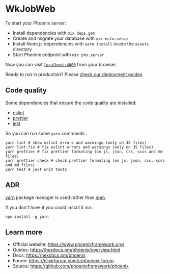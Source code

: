 # WkJobWeb

To start your Phoenix server:

  * Install dependencies with `mix deps.get`
  * Create and migrate your database with `mix ecto.setup`
  * Install Node.js dependencies with `yarn install` inside the `assets` directory
  * Start Phoenix endpoint with `mix phx.server`

Now you can visit [`localhost:4000`](http://localhost:4000) from your browser.

Ready to run in production? Please [check our deployment guides](https://hexdocs.pm/phoenix/deployment.html).

## Code quality

Some dependencies that ensure the code quality are installed:

- [eslint](https://eslint.org/)
- [prettier](https://prettier.io/)
- [jest](https://jestjs.io/)

So you can run some `yarn` commands :

```shell
yarn lint # show eslint errors and warnings (only on JS files)
yarn lint-fix # fix eslint errors and warnings (only on JS files)
yarn prettier # fix prettier formating (on js, json, css, scss and md files)
yarn prettier-check # check prettier formating (on js, json, css, scss and md files)
yarn test # jest unit tests
```

## ADR

[yarn](https://yarnpkg.com/) package manager is used rather than [npm](https://www.npmjs.com/).

If you don't have it you could install it via :

```shell
npm install -g yarn
```

## Learn more

  * Official website: https://www.phoenixframework.org/
  * Guides: https://hexdocs.pm/phoenix/overview.html
  * Docs: https://hexdocs.pm/phoenix
  * Forum: https://elixirforum.com/c/phoenix-forum
  * Source: https://github.com/phoenixframework/phoenix
